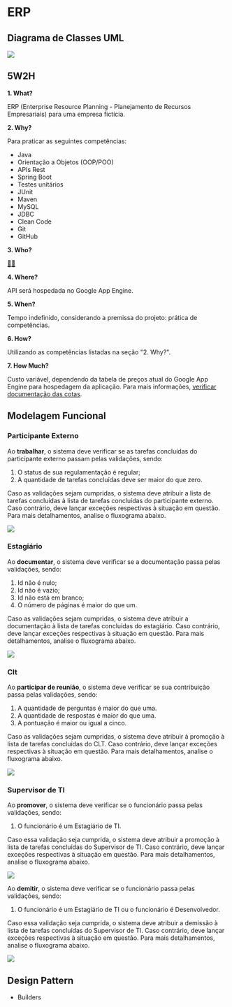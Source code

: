# ERP

## Diagrama de Classes UML

![](erp.png)

## 5W2H

**1. What?**

ERP (Enterprise Resource Planning - Planejamento de Recursos Empresariais) para uma empresa fictícia.

**2. Why?**

Para praticar as seguintes competências:

-   Java
-   Orientação a Objetos (OOP/POO)
-   APIs Rest
-   Spring Boot
-   Testes unitários
-   JUnit
-   Maven
-   MySQL
-   JDBC
-   Clean Code
-   Git
-   GitHub

**3. Who?**

[🙋‍♂️](https://github.com/andre-alck)

**4. Where?**

API será hospedada no Google App Engine.

**5. When?**

Tempo indefinido, considerando a premissa do projeto: prática de competências.

**6. How?**

Utilizando as competências listadas na seção "2. Why?".

**7. How Much?**

Custo variável, dependendo da tabela de preços atual do Google App Engine para hospedagem da aplicação. Para mais informações, [verificar documentação das cotas](https://cloud.google.com/1ppengine/docs/standard/quotashl=pt-br).

## Modelagem Funcional

### Participante Externo

Ao **trabalhar**, o sistema deve verificar se as tarefas concluídas do participante externo passam pelas validações, sendo:

1.  O status de sua regulamentação é regular;
1.  A quantidade de tarefas concluídas deve ser maior do que zero.

Caso as validações sejam cumpridas, o sistema deve atribuir a lista de tarefas concluídas à lista de tarefas concluídas do participante externo. Caso contrário, deve lançar exceções respectivas à situação em questão. Para mais detalhamentos, analise o fluxograma abaixo.

![](https://raw.githubusercontent.com/andre-alck/erp/main/regras.de.negocio/participante/externo/trabalhar.png)

### Estagiário

Ao **documentar**, o sistema deve verificar se a documentação passa pelas validações, sendo:

1. Id não é nulo;
1. Id não é vazio;
1. Id não está em branco;
1. O número de páginas é maior do que um.

Caso as validações sejam cumpridas, o sistema deve atribuir a documentação à lista de tarefas concluídas do estagiário. Caso contrário, deve lançar exceções respectivas à situação em questão. Para mais detalhamentos, analise o fluxograma abaixo.

![](https://raw.githubusercontent.com/andre-alck/erp/main/regras.de.negocio/participante/interno/funcionario/estagiario/documentar.png)

### Clt

Ao **participar de reunião**, o sistema deve verificar se sua contribuição passa pelas validações, sendo:

1. A quantidade de perguntas é maior do que uma.
1. A quantidade de respostas é maior do que uma.
1. A pontuação é maior ou igual a cinco.

Caso as validações sejam cumpridas, o sistema deve atribuir à promoção à lista de tarefas concluídas do CLT. Caso contrário, deve lançar exceções respectivas à situação em questão. Para mais detalhamentos, analise o fluxograma abaixo.

![](https://raw.githubusercontent.com/andre-alck/erp/main/regras.de.negocio/participante/interno/funcionario/clt/participardereuniao.png)

### Supervisor de TI

Ao **promover**, o sistema deve verificar se o funcionário passa pelas validações, sendo:

1. O funcionário é um Estagiário de TI.

Caso essa validação seja cumprida, o sistema deve atribuir a promoção à lista de tarefas concluídas do Supervisor de TI. Caso contrário, deve lançar exceções respectivas à situação em questão. Para mais detalhamentos, analise o fluxograma abaixo.

![](https://raw.githubusercontent.com/andre-alck/erp/main/regras.de.negocio/participante/interno/funcionario/ti/supervisordeti/promover/promover.png)

Ao **demitir**, o sistema deve verificar se o funcionário passa pelas validações, sendo:

1. O funcionário é um Estagiário de TI ou o funcionário é Desenvolvedor.

Caso essa validação seja cumprida, o sistema deve atribuir a demissão à lista de tarefas concluídas do Supervisor de TI. Caso contrário, deve lançar exceções respectivas à situação em questão. Para mais detalhamentos, analise o fluxograma abaixo.

![](https://raw.githubusercontent.com/andre-alck/erp/main/regras.de.negocio/participante/interno/funcionario/ti/supervisordeti/demitir/demitir.png)

## Design Pattern

-   Builders
